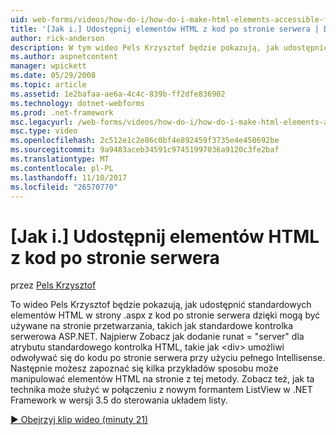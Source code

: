 ```yaml
---
uid: web-forms/videos/how-do-i/how-do-i-make-html-elements-accessible-from-server-side-code
title: '[Jak i.] Udostępnij elementów HTML z kod po stronie serwera | Dokumentacja firmy Microsoft'
author: rick-anderson
description: W tym wideo Pels Krzysztof będzie pokazują, jak udostępnić standardowych elementów HTML w strony .aspx z kod po stronie serwera dzięki mogą być używane w processin strony...
ms.author: aspnetcontent
manager: wpickett
ms.date: 05/29/2008
ms.topic: article
ms.assetid: 1e2bafaa-ae6a-4c4c-839b-ff2dfe836902
ms.technology: dotnet-webforms
ms.prod: .net-framework
msc.legacyurl: /web-forms/videos/how-do-i/how-do-i-make-html-elements-accessible-from-server-side-code
msc.type: video
ms.openlocfilehash: 2c512e1c2e86c0bf4e892459f3735e4e450692be
ms.sourcegitcommit: 9a9483aceb34591c97451997036a9120c3fe2baf
ms.translationtype: MT
ms.contentlocale: pl-PL
ms.lasthandoff: 11/10/2017
ms.locfileid: "26570770"
---
```

<a name="how-do-i-make-html-elements-accessible-from-server-side-code"></a>[Jak i.] Udostępnij elementów HTML z kod po stronie serwera
====================
przez [Pels Krzysztof](https://twitter.com/chrispels)

To wideo Pels Krzysztof będzie pokazują, jak udostępnić standardowych elementów HTML w strony .aspx z kod po stronie serwera dzięki mogą być używane na stronie przetwarzania, takich jak standardowe kontrolka serwerowa ASP.NET. Najpierw Zobacz jak dodanie runat = "server" dla atrybutu standardowego kontrolka HTML, takie jak &lt;div&gt; umożliwi odwoływać się do kodu po stronie serwera przy użyciu pełnego Intellisense. Następnie możesz zapoznać się kilka przykładów sposobu może manipulować elementów HTML na stronie z tej metody. Zobacz też, jak ta technika może służyć w połączeniu z nowym formantem ListView w .NET Framework w wersji 3.5 do sterowania układem listy.

[&#9654; Obejrzyj klip wideo (minuty 21)](https://channel9.msdn.com/Blogs/ASP-NET-Site-Videos/how-do-i-make-html-elements-accessible-from-server-side-code)
